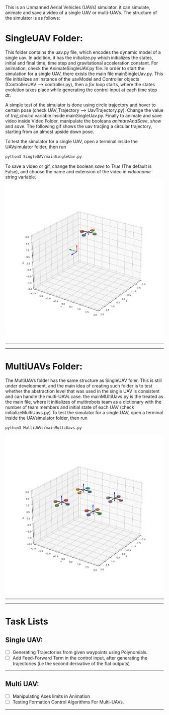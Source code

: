 This is an Unmanned Aerial Vehicles (UAVs) simulator. it can simulate, animate and save a video of a single UAV or multi-UAVs. The structure of the simulator is as follows:

# SingleUAV Folder:
This folder contains the uav.py file, which encodes the dynamic model of a single uav. In addition, it has the initialize.py which initializes the states, initial and final time, time step and gravitational acceleration constant. For animation, check the AnimateSingleUAV.py file. In order to start the simulation for a single UAV, there exists the main file mainSingleUav.py. This file initializes an instance of the uavModel and Controller objects (ControllerUAV --> controller.py), then a _for_ loop starts, where the states evolution takes place while generating the control input at each time step _dt_. 
 
A simple test of the simulator is done using circle trajectory and hover to certain pose (check UAV_Trajectory --> UavTrajectory.py). Change the value of *traj_choice* variable inside mainSingleUav.py. Finally to animate and save video inside Video Folder, manipulate the booleans _animateAndSave_, _show_ and _save_. 
The following gif shows the uav tracjing a circular trajectory, starting from an almost upside down pose. 

To test the simulator for a single UAV, open a terminal inside the UAVsimulator folder, then run
 ```bash
python3 SingleUAV/mainSingleUav.py 
```
To save a video or gif, change the boolean _save_ to *True* (The default is False), and choose the name and extension of the video in *videoname* string variable.
![Markdown Logo](Videos/CircularTraj.gif)
___
___
# MultiUAVs Folder:
The MultiUAVs folder has the same structure as SingleUAV foler. This is still under development, and the main idea of creating such folder is to test whether the abstraction level that was used in the single UAV is consistent and can handle the multi-UAVs case. the mainMUltiUavs.py is the treated as the main file, where it initializes of multirobots team as a dictionary with the number of team members and initial state of each UAV (check initializeMultiUavs.py) 
To test the simulator for a single UAV, open a terminal inside the UAVsimulator folder, then run
 ```bash
python3 MultiUAVs/mainMultiUavs.py
```
![Markdown Logo](Videos/UpsideDownTeam.gif)
___
___
# Task Lists
## Single UAV:
* [ ] Generating Trajectories from given waypoints using Polynomials.
* [ ] Add Feed-Forward Term in the control input, after generating the trajectories (i.e the second derivative of the flat outputs)
___
## Multi UAV:
* [ ] Manipulating Axes limits in Animation
* [ ] Testing Formation Control Algorithms For Multi-UAVs.
___
